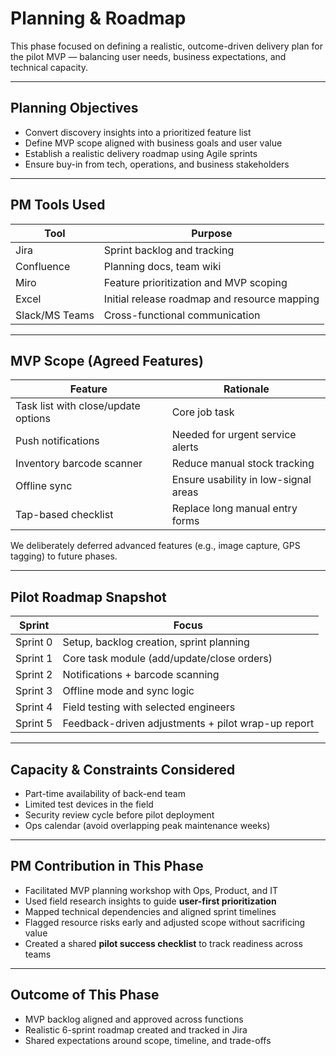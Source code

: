 # Planning & Roadmap

This phase focused on defining a realistic, outcome-driven delivery plan for the pilot MVP — balancing user needs, business expectations, and technical capacity.

---

## Planning Objectives

- Convert discovery insights into a prioritized feature list
- Define MVP scope aligned with business goals and user value
- Establish a realistic delivery roadmap using Agile sprints
- Ensure buy-in from tech, operations, and business stakeholders

---

## PM Tools Used

| Tool         | Purpose |
|--------------|---------|
| Jira         | Sprint backlog and tracking |
| Confluence   | Planning docs, team wiki |
| Miro         | Feature prioritization and MVP scoping |
| Excel        | Initial release roadmap and resource mapping |
| Slack/MS Teams | Cross-functional communication |

---

## MVP Scope (Agreed Features)

| Feature | Rationale |
|--------|-----------|
| Task list with close/update options | Core job task |
| Push notifications | Needed for urgent service alerts |
| Inventory barcode scanner | Reduce manual stock tracking |
| Offline sync | Ensure usability in low-signal areas |
| Tap-based checklist | Replace long manual entry forms |

We deliberately deferred advanced features (e.g., image capture, GPS tagging) to future phases.

---

## Pilot Roadmap Snapshot

| Sprint | Focus |
|--------|-------|
| Sprint 0 | Setup, backlog creation, sprint planning |
| Sprint 1 | Core task module (add/update/close orders) |
| Sprint 2 | Notifications + barcode scanning |
| Sprint 3 | Offline mode and sync logic |
| Sprint 4 | Field testing with selected engineers |
| Sprint 5 | Feedback-driven adjustments + pilot wrap-up report |

---

## Capacity & Constraints Considered

- Part-time availability of back-end team
- Limited test devices in the field
- Security review cycle before pilot deployment
- Ops calendar (avoid overlapping peak maintenance weeks)

---

## PM Contribution in This Phase

- Facilitated MVP planning workshop with Ops, Product, and IT
- Used field research insights to guide **user-first prioritization**
- Mapped technical dependencies and aligned sprint timelines
- Flagged resource risks early and adjusted scope without sacrificing value
- Created a shared **pilot success checklist** to track readiness across teams

---

## Outcome of This Phase

- MVP backlog aligned and approved across functions
- Realistic 6-sprint roadmap created and tracked in Jira
- Shared expectations around scope, timeline, and trade-offs
